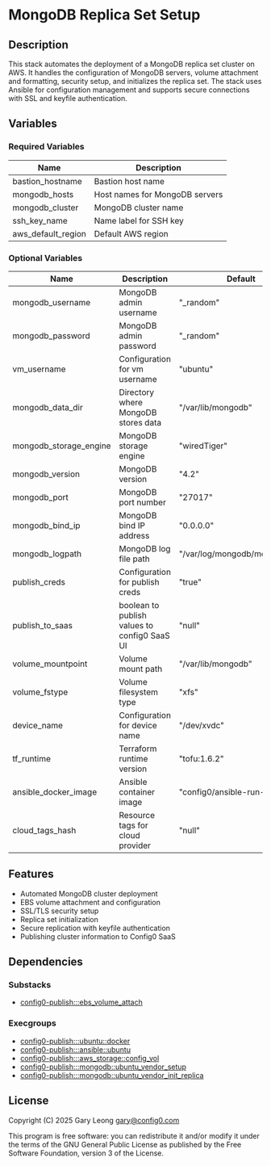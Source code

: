 # MongoDB Replica Set Setup

## Description
This stack automates the deployment of a MongoDB replica set cluster on AWS. It handles the configuration of MongoDB servers, volume attachment and formatting, security setup, and initializes the replica set. The stack uses Ansible for configuration management and supports secure connections with SSL and keyfile authentication.

## Variables

### Required Variables

| Name | Description |
|------|-------------|
| bastion_hostname | Bastion host name |
| mongodb_hosts | Host names for MongoDB servers |
| mongodb_cluster | MongoDB cluster name |
| ssh_key_name | Name label for SSH key |
| aws_default_region | Default AWS region |

### Optional Variables

| Name | Description | Default |
|------|-------------|---------|
| mongodb_username | MongoDB admin username | "_random" |
| mongodb_password | MongoDB admin password | "_random" |
| vm_username | Configuration for vm username | "ubuntu" |
| mongodb_data_dir | Directory where MongoDB stores data | "/var/lib/mongodb" |
| mongodb_storage_engine | MongoDB storage engine | "wiredTiger" |
| mongodb_version | MongoDB version | "4.2" |
| mongodb_port | MongoDB port number | "27017" |
| mongodb_bind_ip | MongoDB bind IP address | "0.0.0.0" |
| mongodb_logpath | MongoDB log file path | "/var/log/mongodb/mongod.log" |
| publish_creds | Configuration for publish creds | "true" |
| publish_to_saas | boolean to publish values to config0 SaaS UI | "null" |
| volume_mountpoint | Volume mount path | "/var/lib/mongodb" |
| volume_fstype | Volume filesystem type | "xfs" |
| device_name | Configuration for device name | "/dev/xvdc" |
| tf_runtime | Terraform runtime version | "tofu:1.6.2" |
| ansible_docker_image | Ansible container image | "config0/ansible-run-env" |
| cloud_tags_hash | Resource tags for cloud provider | "null" |

## Features
- Automated MongoDB cluster deployment
- EBS volume attachment and configuration
- SSL/TLS security setup
- Replica set initialization
- Secure replication with keyfile authentication
- Publishing cluster information to Config0 SaaS

## Dependencies

### Substacks
- [config0-publish:::ebs_volume_attach](https://api-app.config0.com/web_api/v1.0/stacks/config0-publish/ebs_volume_attach)

### Execgroups
- [config0-publish:::ubuntu::docker](https://api-app.config0.com/web_api/v1.0/exec/groups/config0-publish/ubuntu/docker)
- [config0-publish:::ansible::ubuntu](https://api-app.config0.com/web_api/v1.0/exec/groups/config0-publish/ansible/ubuntu)
- [config0-publish:::aws_storage::config_vol](https://api-app.config0.com/web_api/v1.0/exec/groups/config0-publish/aws_storage/config_vol)
- [config0-publish:::mongodb::ubuntu_vendor_setup](https://api-app.config0.com/web_api/v1.0/exec/groups/config0-publish/mongodb/ubuntu_vendor_setup)
- [config0-publish:::mongodb::ubuntu_vendor_init_replica](https://api-app.config0.com/web_api/v1.0/exec/groups/config0-publish/mongodb/ubuntu_vendor_init_replica)

## License
Copyright (C) 2025 Gary Leong <gary@config0.com>

This program is free software: you can redistribute it and/or modify
it under the terms of the GNU General Public License as published by
the Free Software Foundation, version 3 of the License.